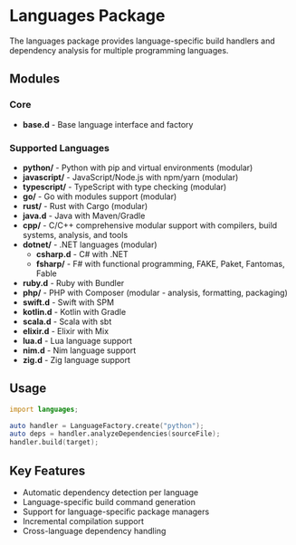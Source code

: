 # Languages Package

The languages package provides language-specific build handlers and dependency analysis for multiple programming languages.

## Modules

### Core
- **base.d** - Base language interface and factory

### Supported Languages
- **python/** - Python with pip and virtual environments (modular)
- **javascript/** - JavaScript/Node.js with npm/yarn (modular)
- **typescript/** - TypeScript with type checking (modular)
- **go/** - Go with modules support (modular)
- **rust/** - Rust with Cargo (modular)
- **java.d** - Java with Maven/Gradle
- **cpp/** - C/C++ comprehensive modular support with compilers, build systems, analysis, and tools
- **dotnet/** - .NET languages (modular)
  - **csharp.d** - C# with .NET
  - **fsharp/** - F# with functional programming, FAKE, Paket, Fantomas, Fable
- **ruby.d** - Ruby with Bundler
- **php/** - PHP with Composer (modular - analysis, formatting, packaging)
- **swift.d** - Swift with SPM
- **kotlin.d** - Kotlin with Gradle
- **scala.d** - Scala with sbt
- **elixir.d** - Elixir with Mix
- **lua.d** - Lua language support
- **nim.d** - Nim language support
- **zig.d** - Zig language support

## Usage

```d
import languages;

auto handler = LanguageFactory.create("python");
auto deps = handler.analyzeDependencies(sourceFile);
handler.build(target);
```

## Key Features

- Automatic dependency detection per language
- Language-specific build command generation
- Support for language-specific package managers
- Incremental compilation support
- Cross-language dependency handling

